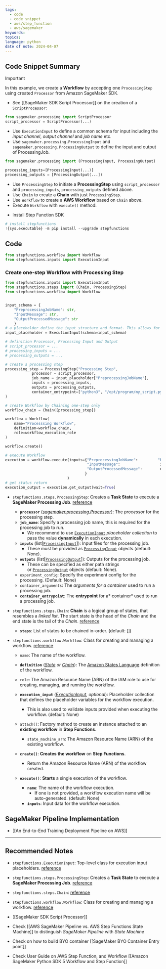 ```yaml
---
tags:
  - code
  - code_snippet
  - aws/step_function
  - aws/sagemaker
keywords: 
topics: 
language: python
date of note: 2024-04-07
---
```


## Code Snippet Summary

>[!important]
>In this example, we create a **Workflow** by accepting one `ProcessingStep` using created `Processor` from Amazon SageMaker SDK.
>- See [[SageMaker SDK Script Processor]] on the creation of a `ScriptProcessor`:
>  ```python
>  from sagemaker.processing import ScriptProcessor
>  script_processor = ScriptProcessor(...)
>  ```
>- Use `ExecutionInput` to define a common schema for input including the *input channel*, *output channel* and *job name* etc.
>- Use `sagemaker.processing.ProcessingInput` and `sagemaker.processing.ProcessingOutput` to define the input and output of ProcessingJob.
>  ```python
> from sagemaker.processing import (ProcessingInput, ProcessingOutput)
> 
>  processing_inputs=[ProcessingInput(...)]
>  processing_outputs = [ProcessingOutput(...])
>  ```
>- Use `ProcessingStep` to initiate a **ProcessingStep** using `script_processor` and `processing_inputs`, `processing_outputs` defined above.
>- Use `Chain` to create a **Chain** with just `ProcessingStep`.
>- Use `Workflow` to create a **AWS Workflow** based on `Chain` above.
>- Execute `Workflow` with `execute()` method.

- Install Step Function SDK
```python
# install stepfunctions
!{sys.executable} -m pip install --upgrade stepfunctions
```
## Code

```python
from stepfunctions.workflow import Workflow
from stepfunctions.inputs import ExecutionInput
```

### Create one-step Workflow with Processing Step

```python
from stepfunctions.inputs import ExecutionInput
from stepfunctions.steps import (Chain, ProcessingStep)
from stepfunctions.workflow import Workflow


input_schema = {
	"PreprocessingJobName": str,
	"InputMessage": str,
	"OutputProcessedMessage": str
	}
# a placeholder define the input structure and format. This allows for dynamic passing values at execution
input_placeholder = ExecutionInput(schema=input_schema)

# definition Processor, Processing Input and Output
# script_processor = ...
# processing_inputs = ...
# processing_outputs = ...

# create a processing step
processing_step = ProcessingStep("Processing Step",
            processor = script_processor,
		    job_name = input_placeholder["PreprocessingJobName"],
		    inputs = processing_inputs,
		    outputs = processing_outputs,
		    container_entrypoint=["python3", "/opt/program/my_script.py"],
)

# create Workflow by Chaining one-step only
workflow_chain = Chain([processing_step])

workflow = Workflow(
    name="Processsing Workflow",
    definition=workflow_chain,
    role=workflow_execution_role
)

workflow.create()

# execute Workflow
execution = workflow.execute(inputs={"PreprocessingJobName":         "bsm-batch-preprocessing-daily-{}".format(uuid.uuid1().hex),
                                     "InputMessage":                  inputs_source,
                                     "OutputProcessedMessage":        outputs_processed_destination
                                    }
                            )
# get status return                     
execution_output = execution.get_output(wait=True)
```

- `stepfunctions.steps.ProcessingStep`: Creates a **Task State** to execute a **SageMaker Processing Job**.  [reference](https://aws-step-functions-data-science-sdk.readthedocs.io/en/stable/sagemaker.html#stepfunctions.steps.sagemaker.ProcessingStep)
	- **`processor`** ([_sagemaker.processing.Processor_](https://sagemaker.readthedocs.io/en/stable/api/training/processing.html#sagemaker.processing.Processor "(in sagemaker v2.73.0)")): The *processor* for the processing step.
	- **`job_name`**: Specify a processing job name, this is required for the processing job to run. 
		- We recommend to use [`ExecutionInput`](https://aws-step-functions-data-science-sdk.readthedocs.io/en/stable/placeholders.html#stepfunctions.inputs.ExecutionInput "stepfunctions.inputs.ExecutionInput") *placeholder collection* to pass the value **dynamically** in each execution.
	- **`inputs`** (list\[[`ProcessingInput`](https://sagemaker.readthedocs.io/en/stable/api/training/processing.html#sagemaker.processing.ProcessingInput "(in sagemaker v2.73.0)")\]): Input files for the processing job. 
		- These must be provided as [`ProcessingInput`](https://sagemaker.readthedocs.io/en/stable/api/training/processing.html#sagemaker.processing.ProcessingInput "(in sagemaker v2.73.0)") objects (default: None).
	- **`outputs`** (list\[[`ProcessingOutput`](https://sagemaker.readthedocs.io/en/stable/api/training/processing.html#sagemaker.processing.ProcessingOutput "(in sagemaker v2.73.0)")\]): Outputs for the processing job.
		- These can be specified as either path strings or [`ProcessingOutput`](https://sagemaker.readthedocs.io/en/stable/api/training/processing.html#sagemaker.processing.ProcessingOutput "(in sagemaker v2.73.0)") objects (default: None).
	- `experiment_config`: Specify the experiment config for the processing. (Default: None)
	- `container_arguments`: The *arguments for a container* used to run a processing job.
	- **`container_entrypoint`**: The **entrypoint** for a* container* used to run a processing job. 

- `stepfunctions.steps.Chain`: **Chain** is a logical group of states, that resembles a *linked list*. The start state is the head of the _Chain_ and the end state is the tail of the _Chain_. [reference](https://aws-step-functions-data-science-sdk.readthedocs.io/en/stable/states.html#stepfunctions.steps.states.Chain)
	- **`steps`**: List of states to be chained in-order. (default: [])

- `stepfunctions.workflow.Workflow`: Class for creating and managing a workflow. [reference](https://aws-step-functions-data-science-sdk.readthedocs.io/en/stable/workflow.html#stepfunctions.workflow.Workflow)
	- `name`: The name of the workflow. 
	- **`definition`** ([_State_](https://aws-step-functions-data-science-sdk.readthedocs.io/en/stable/states.html#stepfunctions.steps.states.State "stepfunctions.steps.states.State") _or_ [_Chain_](https://aws-step-functions-data-science-sdk.readthedocs.io/en/stable/states.html#stepfunctions.steps.states.Chain "stepfunctions.steps.states.Chain")): The [Amazon States Language](https://states-language.net/spec.html) definition of the workflow. 
	- `role`: The Amazon Resource Name (ARN) of the IAM role to use for creating, managing, and running the workflow.
	- **`execution_input`** ([_ExecutionInput_](https://aws-step-functions-data-science-sdk.readthedocs.io/en/stable/placeholders.html#stepfunctions.inputs.ExecutionInput "stepfunctions.inputs.ExecutionInput")_,_ _optional_): Placeholder collection that defines the placeholder variables for the workflow execution. 
		- This is also used to validate inputs provided when executing the workflow. (default: None)
		  
		  
	- `attach()`: Factory method to create an instance attached to an **existing workflow** in **Step Functions**.
		- `state_machine_arn`: The Amazon Resource Name (ARN) of the existing workflow.  
	- **`create()`**: **Creates the workflow** on **Step Functions**.
		- Return the Amazon Resource Name (ARN) of the workflow created.
	- **`execute()`**: **Starts** a single execution of the workflow.
		- **`name`**: The name of the workflow execution. 
			- If one is not provided, a workflow execution name will be auto-generated. (default: None)
		- **`inputs`**: Input data for the workflow execution.


## SageMaker Pipeline Implementation

- [[An End-to-End Training Deployment Pipeline on AWS]]


-----------
##  Recommended Notes

- `stepfunctions.ExecutionInput`: Top-level class for execution input placeholders. [reference](https://aws-step-functions-data-science-sdk.readthedocs.io/en/stable/placeholders.html#stepfunctions.inputs.ExecutionInput)
- `stepfunctions.steps.ProcessingStep`: Creates a **Task State** to execute a **SageMaker Processing Job**.  [reference](https://aws-step-functions-data-science-sdk.readthedocs.io/en/stable/sagemaker.html#stepfunctions.steps.sagemaker.ProcessingStep)
- `stepfunctions.steps.Chain`:  [reference](https://aws-step-functions-data-science-sdk.readthedocs.io/en/stable/states.html#stepfunctions.steps.states.Chain)
- `stepfunctions.workflow.Workflow`: Class for creating and managing a workflow. [reference](https://aws-step-functions-data-science-sdk.readthedocs.io/en/stable/workflow.html#stepfunctions.workflow.Workflow) 
  
- [[SageMaker SDK Script Processor]]
- Check [[AWS SageMaker Pipeline vs. AWS Step Functions State Machine]] to distinguish *SageMaker Pipeline* with *State Machine*
- Check on how to build BYO container [[SageMaker BYO Container Entry point]]
- Check User Guide on AWS Step Function, and Workflow [[Amazon SageMaker Python SDK 5 Workflow and Step Function]]
